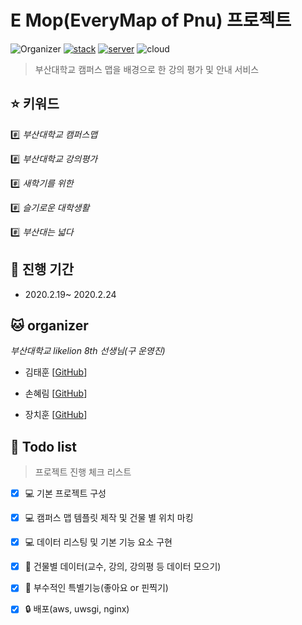 # E Mop(EveryMap of Pnu) 프로젝트 
![Organizer](https://img.shields.io/badge/organizer-PnuLikelion8th-yellow.svg)
[![stack](https://img.shields.io/badge/stack-django<2.2.7-blue.svg)](https://github.com/django/django)
[![server](https://img.shields.io/badge/server-Nginx%202.0-red.svg)](https://github.com/nginx/nginx)
![cloud](https://img.shields.io/badge/cloud-aws-lightgrey.svg)

> 부산대학교 캠퍼스 맵을 배경으로 한 강의 평가 및 안내 서비스

## :star: 키워드

:hash:  *부산대학교 캠퍼스맵*

:hash:  *부산대학교 강의평가*

:hash:  *새학기를 위한*

:hash:  *슬기로운 대학생활*

:hash:  *부산대는 넓다*

## :date: 진행 기간 
- 2020.2.19~ 2020.2.24

## :cat: organizer
*부산대학교 likelion 8th 선생님(구 운영진)*

- 김태훈 [[GitHub](https://github.com/tedhoon)]

- 손혜림 [[GitHub](https://github.com/hyerimsn)]

- 장치훈 [[GitHub](https://github.com/chihun-jang)]


## 📝 Todo list
> 프로젝트 진행 체크 리스트

- [x] 💻 기본 프로젝트 구성 

- [x] 💻 캠퍼스 맵 템플릿 제작 및 건물 별 위치 마킹

- [x] 💻 데이터 리스팅 및 기본 기능 요소 구현

- [x] :scroll: 건물별 데이터(교수, 강의, 강의평 등 데이터 모으기)

- [x] :pushpin: 부수적인 특별기능(좋아요 or 핀찍기)

- [x] 🔒 배포(aws, uwsgi, nginx)
